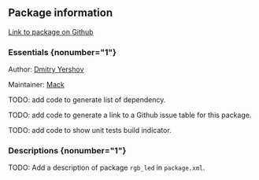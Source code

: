 <div id='rgb_led-autogenerated' markdown='1'>


<!-- do not edit this file, autogenerated -->

## Package information 

[Link to package on Github](github:org=duckietown,repo=Software,path=40-coordination/rgb_led,branch=master)

### Essentials {nonumber="1"}

Author: [Dmitry Yershov](mailto:yershov@mit.edu)

Maintainer: [Mack](mailto:mack@duckietown.org)

TODO: add code to generate list of dependency.

TODO: add code to generate a link to a Github issue table for this package.

TODO: add code to show unit tests build indicator.

### Descriptions {nonumber="1"}

TODO: Add a description of package `rgb_led` in `package.xml`.



</div>

